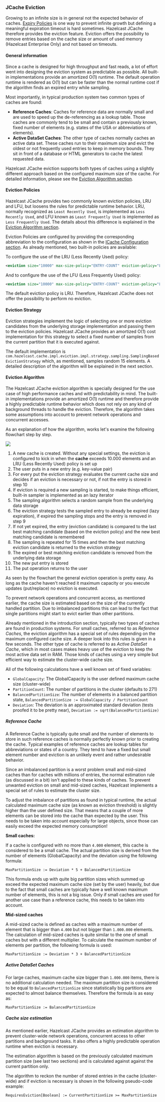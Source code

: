
### JCache Eviction

Growing to an infinite size is in general not the expected behavior of caches. [Expiry Policies](#expirepolicy) is one way to
prevent infinite growth but defining a meaningful expiration timeout is hard sometimes. Hazelcast JCache therefore provides the eviction feature. Eviction offers the possibility to remove entries based on the cache size or amount of used memory
(Hazelcast Enterprise Only) and not based on timeouts.

#### General information

Since a cache is designed for high throughput and fast reads, a lot of effort went into designing the eviction system as
predictable as possible. All built-in implementations provide an amortized O(1) runtime. The default operation runtime is
rendered as O(1) but can be faster than the normal runtime cost if the algorithm finds an expired entry while sampling.

Most importantly, in typical production system two common types of caches are found:

- **Reference Caches**: Caches for reference data are normally small and are used to speed up the de-referencing as a lookup table. Those
caches are commonly tend to be small and contain a previously known, fixed number of elements (e.g. states of the USA or
abbreviations of elements).
- **Active DataSet Caches**:  The other type of caches normally caches an active data set. These caches run to their maximum
size and evict the oldest or not frequently used entries to keep in memory bounds. They sit in front of a database or HTML
generators to cache the latest requested data.

Hazelcast JCache eviction supports both types of caches using a slightly different approach based on the configured maximum size
of the cache. For detailed information, please see the [Eviction Algorithm section](#eviction-algorithm).

#### Eviction Policies

Hazelcast JCache provides two commonly known eviction policies, LRU and LFU, but loosens the rules for predictable runtime
behavior. LRU, normally recognized as `Least Recently Used`, is implemented as `Less Recently Used`, and LFU known as `Least Frequently Used` is implemented as
`Less Frequently Used`. The details about this difference is explained in the
[Eviction Algorithm section](#eviction-algorithm).

Eviction Policies are configured by providing the corresponding abbreviation to the configuration as shown in the [ICache Configuration section](#icache-configuration). As already mentioned, two built-in policies are available:

To configure the use of the LRU (Less Recently Used) policy:

```xml
<eviction size="10000" max-size-policy="ENTRY-COUNT" eviction-policy="LRU" />
```

And to configure the use of the LFU (Less Frequently Used) policy:

```xml
<eviction size="10000" max-size-policy="ENTRY-COUNT" eviction-policy="LFU" />
```

The default eviction policy is LRU. Therefore, Hazelcast JCache does not offer the possibility to perform no eviction.

#### Eviction Strategy

Eviction strategies implement the logic of selecting one or more eviction candidates from the underlying storage implementation and
passing them to the eviction policies. Hazelcast JCache provides an amortized O(1) cost implementation for this strategy to select a
fixed number of samples from the current partition that it is executed against.

The default implementation is `com.hazelcast.cache.impl.eviction.impl.strategy.sampling.SamplingBasedEvictionStrategy` which, as
mentioned, samples random 15 elements. A detailed description of the algorithm will be explained in the next section.

#### Eviction Algorithm

The Hazelcast JCache eviction algorithm is specially designed for the use case of high performance caches and with predictability
in mind. The built-in implementations provide an amortized O(1) runtime and therefore provide a highly predictable runtime behavior
which does not rely on any kind of background threads to handle the eviction. Therefore, the algorithm takes some assumptions into
account to prevent network operations and concurrent accesses.

As an explanation of how the algorithm, works let's examine the following flowchart step by step.

![](images/eviction/eviction-flowchart.png)

1. A new cache is created. Without any special settings, the eviction is configured to kick in when the **cache** exceeds 10.000
elements and an LRU (Less Recently Used) policy is set up
2. The user puts in a new entry (e.g. key-value pair)
3. For every put the eviction strategy evaluates the current cache size and decides if an eviction is necessary or not, if not the entry is stored in step 10
4. If eviction is required a new sampling is started, to make things efficient, built-in sampler is implemented as an lazy iterator
5. The sampling algorithm selects a random sample from the underlying data storage
6. The eviction strategy tests the sampled entry to already be expired (lazy expiration), if expired the sampling stops and the entry is removed in step 9
7. If not yet expired, the entry (eviction candidate) is compared to the last best matching candidate (based on the eviction policy) and the new best matching candidate is remembered
8. The sampling is repeated for 15 times and then the best matching eviction candidate is returned to the eviction strategy
9. The expired or best matching eviction candidate is removed from the underlying data storage
10. The new put entry is stored
11. The put operation returns to the user

As seen by the flowchart the general eviction operation is pretty easy. As long as the cache haven't reached it maximum capacity
or you execute updates (put/replace) no eviction is executed.

To prevent network operations and concurrent access, as mentioned earlier, the cache size is estimated based on the size of the
currently handled partition. Due to imbalanced partitions this can lead to the fact that single partitions might start to evict
earlier than other partitions.

Already mentioned in the introduction section, typically two types of caches are found in production systems. For small caches,
referred to as *Reference Caches*, the eviction algorithm has a special set of rules depending on the maximum configured cache
size. A deeper look into this rules is given in a few seconds. The other type of cache is referred to as *Active DataSet Cache*,
which in most cases makes heavy use of the eviction to keep the most active data set in RAM. Those kinds of caches using a very
simple but efficient way to estimate the cluster-wide cache size.

All of the following calculations have a well known set of fixed variables:
- `GlobalCapacity`: The GlobalCapacity is the user defined maximum cache size (cluster-wide)
- `PartitionCount`: The number of partitions in the cluster (defaults to 271)
- `BalancedPartitionSize`: The number of elements in a balanced partition state, `BalancedPartitionSize := GlobalCapacity / PartitionCount`
- `Deviation`: The deviation is an approximated standard deviation (tests proofed it to be pretty near), `Deviation := sqrt(BalancedPartitionSize)`

##### Reference Cache

A Reference Cache is typically quite small and the number of elements to store in such reference caches is normally perfectly
known prior to creating the cache. Typical examples of reference caches are lookup tables for abbreviations or states of a
country. They tend to have a fixed but small element number and eviction is an unlikely event and rather undesirable behavior.

Since an imbalanced partition is a worst problem small and mid-sized caches than for caches with millions of entries, the normal
estimation rule (as discussed in a bit) isn't applied to these kinds of caches. To prevent unwanted eviction on small and
mid-sized caches, Hazelcast implements a special set of rules to estimate the cluster size.

To adjust the imbalance of partitions as found in typical runtime, the actual calculated maximum cache size (as known as eviction
threshold) is slightly higher than the user defined size. That means that a couple of more elements can be stored into the cache
than expected by the user. This needs to be taken into account especially for large objects, since those can easily exceed the
expected memory consumption!

**Small caches:**

If a cache is configured with no more than `4.000` element, this cache is considered to be a small cache. The actual partition
size is derived from the number of elements (GlobalCapacity) and the deviation using the following formula:

```plain
MaxPartitionSize := Deviation * 5 + BalancedPartitionSize
```

This formula ends up with quite big partition sizes which summed up exceed the expected maximum cache size (set by the user)
heavily, but due to the fact that small caches are typically have a well known maximum number of elements, this is not a big
issue. Only if small caches are used for another use case than a reference cache, this needs to be taken into account.

**Mid-sized caches**

A mid-sized cache is defined as caches with a maximum number of element that is bigger than `4.000` but not bigger than
`1.000.000` elements. The calculation of mid-sized caches is quite similar to the one of small caches but with a different
multiplier. To calculate the maximum number of elements per partition, the following formula is used:

```plain
MaxPartitionSize := Deviation * 3 + BalancedPartitionSize
```

##### Active DataSet Caches

For large caches, maximum cache size bigger than `1.000.000` items, there is no additional calculation needed. The maximum
partition size is considered to be equal to `BalancedPartitionSize` since statistically big partitions are expected to almost
balance themselves. Therefore the formula is as easy as:

```plain
MaxPartitionSize := BalancedPartitionSize
```

##### Cache size estimation

As mentioned earlier, Hazelcast JCache provides an estimation algorithm to prevent cluster-wide network operations, concurrent
access to other partitions and background tasks. It also offers a highly predictable operation runtime when eviction is necessary.

The estimation algorithm is based on the previously calculated maximum partition size (see last two sections) and is calculated
against against the current partition only.

The algorithm to reckon the number of stored entries in the cache (cluster-wide) and if eviction is necessary is shown in the
following pseudo-code example:

```plain
RequiresEviction[Boolean] := CurrentPartitionSize >= MaxPartitionSize
```
